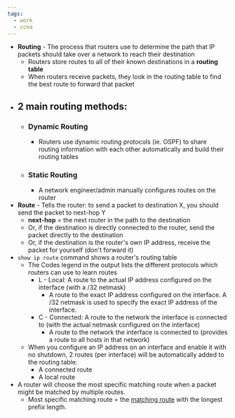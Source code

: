 ```yaml
---
tags:
  - work
  - ccna
---
```

- **Routing** - The process that routers use to determine the path that IP packets should take over a network to reach their destination
	- Routers store routes to all of their known destinations in a **routing table**
	- When routers receive packets, they look in the routing table to find the best route to forward that packet
- ## 2 main routing methods:
	- ### Dynamic Routing
		- Routers use dynamic routing protocols (ie. OSPF) to share routing information with each other automatically and build their routing tables
	- ### Static Routing
		- A network engineer/admin manually configures routes on the router
- **Route** - Tells the router: to send a packet to destination X, you should send the packet to next-hop Y
	- **next-hop** = the next router in the path to the destination
	- Or, if the destination is directly connected to the router, send the packet directly to the destination
	- Or, if the destination is the router's own IP address, receive the packet for yourself (don't forward it)
- `show ip route` command shows a router's routing table
	- The Codes legend in the output lists the different protocols which routers can use to learn routes
		- L - Local: A route to the actual IP address configured on the interface (with a /32 netmask)
			- A route to the exact IP address configured on the interface. A /32 netmask is used to specify the exact IP address of the interface.
		- C - Connected: A route to the network the interface is connected to (with the actual netmask configured on the interface)
			- A route to the network the interface is connected to (provides a route to all hosts in that network)
	- When you configure an IP address on an interface and enable it with no shutdown, 2 routes (per interface) will be automatically added to the routing table:
		- A connected route
		- A local route
- A router will choose the most specific matching route when a packet might be matched by multiple routes.
	- Most specific matching route = the <u>matching route</u> with the longest prefix length.